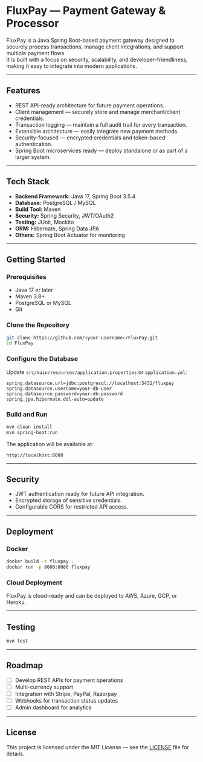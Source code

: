 # FluxPay — Payment Gateway & Processor

FluxPay is a Java Spring Boot-based payment gateway designed to securely process transactions, manage client integrations, and support multiple payment flows.  
It is built with a focus on security, scalability, and developer-friendliness, making it easy to integrate into modern applications.

---

## Features
- REST API-ready architecture for future payment operations.
- Client management — securely store and manage merchant/client credentials.
- Transaction logging — maintain a full audit trail for every transaction.
- Extensible architecture — easily integrate new payment methods.
- Security-focused — encrypted credentials and token-based authentication.
- Spring Boot microservices ready — deploy standalone or as part of a larger system.

---

## Tech Stack
- **Backend Framework:** Java 17, Spring Boot 3.5.4
- **Database:** PostgreSQL / MySQL
- **Build Tool:** Maven
- **Security:** Spring Security, JWT/OAuth2
- **Testing:** JUnit, Mockito
- **ORM:** Hibernate, Spring Data JPA
- **Others:** Spring Boot Actuator for monitoring

---

## Getting Started

### Prerequisites
- Java 17 or later
- Maven 3.8+
- PostgreSQL or MySQL
- Git

### Clone the Repository
```bash
git clone https://github.com/<your-username>/FluxPay.git
cd FluxPay
```

### Configure the Database
Update `src/main/resources/application.properties` or `application.yml`:
```properties
spring.datasource.url=jdbc:postgresql://localhost:5432/fluxpay
spring.datasource.username=your-db-user
spring.datasource.password=your-db-password
spring.jpa.hibernate.ddl-auto=update
```

### Build and Run
```bash
mvn clean install
mvn spring-boot:run
```
The application will be available at:
```
http://localhost:8080
```

---

## Security
- JWT authentication ready for future API integration.
- Encrypted storage of sensitive credentials.
- Configurable CORS for restricted API access.

---

## Deployment

### Docker
```bash
docker build -t fluxpay .
docker run -p 8080:8080 fluxpay
```

### Cloud Deployment
FluxPay is cloud-ready and can be deployed to AWS, Azure, GCP, or Heroku.

---

## Testing
```bash
mvn test
```

---

## Roadmap
- [ ] Develop REST APIs for payment operations
- [ ] Multi-currency support
- [ ] Integration with Stripe, PayPal, Razorpay
- [ ] Webhooks for transaction status updates
- [ ] Admin dashboard for analytics

---

## License
This project is licensed under the MIT License — see the [LICENSE](LICENSE) file for details.
